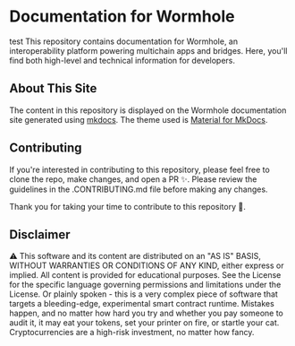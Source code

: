 # Documentation for Wormhole
test
This repository contains documentation for Wormhole, an interoperability platform powering multichain apps and bridges. Here, you'll find both high-level and technical information for developers.

## About This Site

The content in this repository is displayed on the Wormhole documentation site generated using [mkdocs](https://www.mkdocs.org). The theme used is [Material for MkDocs](https://squidfunk.github.io/mkdocs-material).

## Contributing

If you're interested in contributing to this repository, please feel free to clone the repo, make changes, and open a PR ✨. Please review the guidelines in the .CONTRIBUTING.md file before making any changes.

Thank you for taking your time to contribute to this repository 💜.

## Disclaimer

⚠️ This software and its content are distributed on an "AS IS" BASIS, WITHOUT WARRANTIES OR CONDITIONS OF ANY KIND, either express or implied. All content is provided for educational purposes. See the License for the specific language governing permissions and limitations under the License. Or plainly spoken - this is a very complex piece of software that targets a bleeding-edge, experimental smart contract runtime. Mistakes happen, and no matter how hard you try and whether you pay someone to audit it, it may eat your tokens, set your printer on fire, or startle your cat. Cryptocurrencies are a high-risk investment, no matter how fancy.
